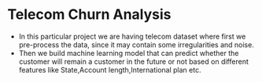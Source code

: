 # Telecom Churn Analysis 

- In this particular project we are having telecom dataset where first we pre-process the data, since it may contain some irregularities and noise.
- Then we build machine learning model that can predict whether the customer will remain a customer in the future or not based on different features like State,Account length,International plan etc.
